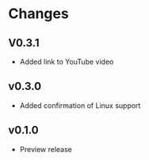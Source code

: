 # Changes

## V0.3.1

* Added link to YouTube video

## v0.3.0

* Added confirmation of Linux support

## v0.1.0

* Preview release